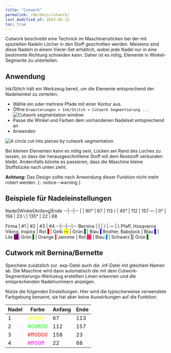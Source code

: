 ```yaml
---
title: "Cutwork"
permalink: /de/docs/cutwork/
last_modified_at: 2023-02-12
toc: true
---
```

Cutwork beschreibt eine Technick im Maschinensticken bei der mit speziellen Nadeln Löcher in den Stoff geschnitten werden. Meistens sind diese Nadeln in einem Vierer-Set erhältich, wobei jede Nadel nur in eine bestimmte Richtung schneiden kann. Daher ist es nötig, Elemente in Winkel-Segmente zu unterteilen.

## Anwendung

Ink/Stitch hält ein Werkzeug bereit, um die Elemente entsprechend der Nadelwinkel zu zerteilen.

* Wähle ein oder mehrere Pfade mit einer Kontur aus.
* Öffne `Erweiterungen > Ink/Stitch > Cutwork Segmentierung ...`
  ![Cutwork segmentation window](/assets/images/docs/en/cutwork-segmentation.png)
* Passe die Winkel und Farben dem vorhandenen Nadelset entsprechend an
* Anwenden

![A circle cut into pieces by cutwork segmentation](/assets/images/docs/cutwork-segmentation.png)

Bei kleinen Elementen kann es nötig sein, Lücken am Rand des Loches zu lassen, so dass der herausgeschnittene Stoff mit dem Reststoff verbunden bleibt. Andernfalls könnte es passieren, dass die Maschine kleine Stoffstücke nach unten zieht.

**Achtung:** Das Design sollte nach Anwendung dieser Funktion nicht mehr rotiert werden.
{: .notice--warning }

## Beispiele für Nadeleinstellungen

Nadel|Winkel|Anfang|Ende
--|--|--
<span class="cwd">&#124;</span>   | 90°  | 67  | 113
<span class="cwd">/</span>        | 45°  | 112 | 157
<span class="cwd">&#8213;</span>  | 0°   | 158 | 23
<span class="cwd">&#x5c;</span>   | 135° | 22  | 68

Firma | #1  | #2 | #3 | #4
--|--|--|--
Bernina                  | <span class="cwd">&#124;</span>                                | <span class="cwd">/</span>                                       | <span class="cwd">&#8213;</span>                                | <span class="cwd">&#x5c;</span>
Pfaff, Husqvarna Viking, Inspira | Rot <span class="cwd" style="background:red;">/</span> | Gelb <span class="cwd" style="background: yellow">&#8213;</span> | Grün <span class="cwd" style="background: green;">&#x5c;</span> | Blau <span class="cwd" style="background: blue">&#124;</span>
Brother, Babylock        | Blau <span class="cwd" style="background: blue;">/</span>      | Lila <span class="cwd" style="background: purple;">&#8213;</span>| Grün <span class="cwd" style="background: green;">&#x5c;</span> | Orange <span class="cwd" style="background: #ff6000;">&#124;</span>
Janome                   | Rot <span class="cwd" style="background: #ff3f7e;">&#8213;</span> | Blau <span class="cwd" style="background: #00abff;">/</span>  | Schwarz <span class="cwd" style="background: #413f57; color: white;">&#124;</span>| Grün <span class="cwd" style="background: green;">&#x5c;</span>

## Cutwork mit Bernina/Bernette

Speichere zusätzlich zur .exp-Datei auch die .inf-Datei mit gleichem Namen ab. Die Maschine wird dann automatisch die mit dem Cutwork-Segmentierungs-Werkzeug erstellten Linien erkennen und die entsprechenden Nadelnummern anzeigen.

Nutze die folgenden Einstellungen. Hier wird die typischerweise verwendete Farbgebung benannt, sie hat aber keine Auswirkungen auf die Funktion:

Nadel |Farbe                                      |Anfang|Ende
------|-------------------------------------------|------|---
1     |<span style="color: #ffff00">#ffff00</span>|67    |113
2     |<span style="color: #00ff00">#00ff00</span>|112   |157
3     |<span style="color: #ff0000">#ff0000</span>|158   |23
4     |<span style="color: #ff00ff">#ff00ff</span>|22    |68
